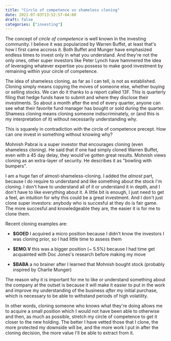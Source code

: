 ```yaml
---
title: "Circle of competence vs shameless cloning"
date: 2021-07-03T13:52:57-04:00
draft: false
categories: ["investing"]
---
```


The concept of _circle of competence_ is well known in the investing community. I believe it was popularized by Warren Buffet, at least that's how I first came accross it. Both Buffet and Munger have emphasized endless times to invest only in what you understand. And they're not the only ones, other super investors like Peter Lynch have hammered the idea of leveraging whatever expertise you possess to make good investment by remaining within your circle of competence.

The idea of shameless cloning, as far as I can tell, is not as established. Cloning simply means copying the moves of someone else, whether buying or selling stocks. We can do it thanks to a report called 13F. This is quarterly filing that hedge funds have to submit and where they disclose their investments. So about a month after the end of every quarter, anyone can see what their favorite fund manager has bought or sold during the quarter. Shamess cloning means cloning someone indiscriminately, or (and this is my interpretation of it) without necessarily understanding why.

This is squarely in contradiction with the circle of competence precept. How can one invest in something without knowing why?

Mohnish Pabrai is a super investor that encourages cloning (even shameless cloning). He said that if one had simply cloned Warren Buffet, even with a 45 day delay, they would've gotten great results. Mohnish views cloning as an extra-layer of security. He describes it as "bowling with bumpers".

I am a huge fan of almost-shameless-cloning. I added the _almost_ part, because I do require to understand and like something about the stock I'm cloning. I don't have to understand all of it or understand it in depth, and I don't have to like everything about it. A little bit is enough, I just need to get a feel, an intuition for why this could be a great investment. And I don't just clone super investors: anybody who is succesful at they do is fair game. The more succesful and knowledgeable they are, the easier it is for me to clone them.

Recent cloning examples are:

- **$GOED** I acquired a micro position because I didn't know the investors I was cloning prior, so I had little time to assess them

- **$EMO.V** this was a bigger position (~ 5.5%) because I had time get acquainted with Doc Jones's research before making my move

- **$BABA** a no brainer after I learned that Mohnish bought stock (probably inspired by Charlie Munger)

The reason why it is important for me to like or understand something about the company at the outset is because it will make it easier to put in the work and improve my understanding of the business _after_ my initial purchase, which is necessary to be able to withstand periods of high volatility. 

In other words, cloning someone who knows what they're doing allows me to acquire a small position which I would not have been able to otherwise and then, as much as possible, stretch my circle of competence to get it closer to the new holding. The better I have vetted those that I clone, the more protected my downside will be, and the more work I put in after the cloning decision, the more value I'll be able to extract from it.



